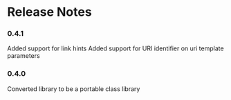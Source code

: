 # Release Notes
### 0.4.1 
Added support for link hints
Added support for URI identifier on uri template parameters


### 0.4.0 
Converted library to be a portable class library

